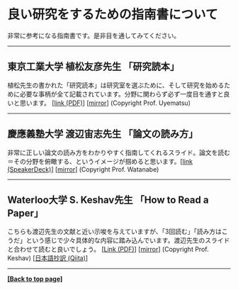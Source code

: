 # 良い研究をするための指南書について

非常に参考になる指南書です。是非目を通してみてください。

---

## 東京工業大学 植松友彦先生 「研究読本」

植松先生の書かれた「研究読本」は研究室を選ぶために、そして研究を始めるために必要な事柄が全て記載されています。分野に関わらず必ず一度目を通すと良いと思います。 [[link (PDF)](http://www.it.ce.titech.ac.jp/uyematsu/howtoresearch.pdf)] [[mirror](./repo/howtoresearch.pdf)] (Copyright Prof. Uyematsu)

---

## 慶應義塾大学 渡辺宙志先生 「論文の読み方」

非常に正しい論文の読み方をわかりやすく指南してくれるスライド。論文を読む＝その分野を俯瞰する、というイメージが掴めると思います。[[link (SpeakerDeck)](https://speakerdeck.com/kaityo256/how-to-survey)] [[mirror](./repo/howtosurvey.pdf)] (Copyright Prof. Watanabe)

---

## Waterloo大学 S. Keshav先生 「How to Read a Paper」

こちらも渡辺先生の文献と近い示唆を与えていますが、「3回読む」「読み方はこうだ」という感じで少々具体的な内容に踏み込んでいます。渡辺先生のスライドと合わせて読むと良いでしょう。 [[Link (PDF)](http://blizzard.cs.uwaterloo.ca/keshav/home/Papers/data/07/paper-reading.pdf)] [[mirror](./repo/paper-reading.pdf)] (Copyright Prof. Keshav) [[日本語抄訳 (Qiita)](https://qiita.com/cirusthenter/items/2e508c5fb3e824312918)]

---

 **[[Back to top page]](./index.md)**
